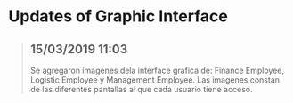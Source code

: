 # Updates of Graphic Interface

>## 15/03/2019 11:03
> Se agregaron imagenes dela interface grafica de: Finance Employee, Logistic Employee y Management Employee. Las imagenes constan de las diferentes pantallas al que cada usuario tiene acceso.
